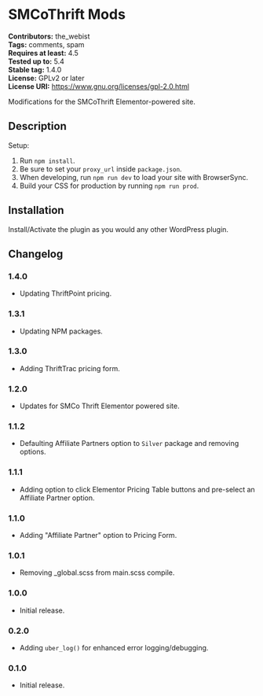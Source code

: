 # SMCoThrift Mods #
**Contributors:** the_webist  
**Tags:** comments, spam  
**Requires at least:** 4.5  
**Tested up to:** 5.4  
**Stable tag:** 1.4.0  
**License:** GPLv2 or later  
**License URI:** https://www.gnu.org/licenses/gpl-2.0.html  

Modifications for the SMCoThrift Elementor-powered site.

## Description ##

Setup:

1. Run `npm install`.
2. Be sure to set your `proxy_url` inside `package.json`.
3. When developing, run `npm run dev` to load your site with BrowserSync.
4. Build your CSS for production by running `npm run prod`.

## Installation ##

Install/Activate the plugin as you would any other WordPress plugin.

## Changelog ##

### 1.4.0 ###
* Updating ThriftPoint pricing.

### 1.3.1 ###
* Updating NPM packages.

### 1.3.0 ###
* Adding ThriftTrac pricing form.

### 1.2.0 ###
* Updates for SMCo Thrift Elementor powered site.

### 1.1.2 ###
* Defaulting Affiliate Partners option to `Silver` package and removing options.

### 1.1.1 ###
* Adding option to click Elementor Pricing Table buttons and pre-select an Affiliate Partner option.

### 1.1.0 ###
* Adding "Affiliate Partner" option to Pricing Form.

### 1.0.1 ###
* Removing _global.scss from main.scss compile.

### 1.0.0 ###
* Initial release.

### 0.2.0 ###
* Adding `uber_log()` for enhanced error logging/debugging.

### 0.1.0 ###
* Initial release.
